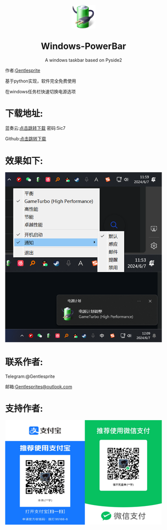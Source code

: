 <p align="center">
  <img width="15%" align="center" src="https://github.com/Gentlesprite/windows-powerbar/blob/main/res/powerbarlogo.png" alt="logo">
</p>
  <h1 align="center">
  Windows-PowerBar
</h1>
<p align="center">
  A windows taskbar based on Pyside2
</p>


作者:[Gentlesprite](https://github.com/Gentlesprite)

基于python实现，软件完全免费使用


在windows任务栏快速切换电源选项

# 下载地址:
蓝奏云:[点击跳转下载](https://wwm.lanzn.com/b0foivjib) 密码:5ic7

Github:[点击跳转下载](https://github.com/Gentlesprite/Windows-PowerBar/releases)

# 效果如下:

![image](https://github.com/Gentlesprite/windows-powerbar/blob/main/res/show.png)

# 联系作者:
  Telegram:@Gentlesprite
  
  邮箱:Gentlesprites@outlook.com

# 支持作者:

![image](https://github.com/Gentlesprite/windows-powerbar/blob/main/res/pay.png)

